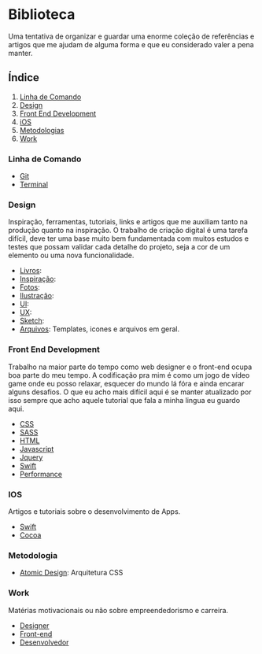# Biblioteca

Uma tentativa de organizar e guardar uma enorme coleção de referências e artigos que me ajudam de alguma forma e que eu considerado valer a pena manter.

## Índice
1. [Linha de Comando](#linha-de-comando)
2. [Design](#design)
4. [Front End Development](#front-end-development)
5. [iOS](#ios)
6. [Metodologias](#metodologias)
7. [Work](#work)

### Linha de Comando
- [Git](command-line/git.md)
- [Terminal](command-line/terminal.md)

### Design
Inspiração, ferramentas, tutoriais, links e artigos que me auxiliam tanto na produção quanto na inspiração.
O trabalho de criação digital é uma tarefa difícil, deve ter uma base muito bem fundamentada com muitos estudos e testes que possam validar cada detalhe do projeto, seja a cor de um elemento ou uma nova funcionalidade.
- [Livros]():
- [Inspiração]():
- [Fotos]():
- [Ilustração]():
- [UI]():
- [UX]():
- [Sketch]():
- [Arquivos](): Templates, icones e arquivos em geral.

### Front End Development
Trabalho na maior parte do tempo como web designer e o front-end ocupa boa parte do meu tempo. A codificação pra mim é como um jogo de vídeo game onde eu posso relaxar, esquecer do mundo lá fóra e ainda encarar alguns desafios. O que eu acho mais difícil aqui é se manter atualizado por isso sempre que acho aquele tutorial que fala a minha lingua eu guardo aqui. 
- [CSS]()
- [SASS]()
- [HTML]()
- [Javascript]()
- [Jquery]()
- [Swift]()
- [Performance]()

### IOS
Artigos e tutoriais sobre o desenvolvimento de Apps.
- [Swift]()
- [Cocoa]()

### Metodologia
- [Atomic Design](metodologia/atomic-design.md): Arquitetura CSS

### Work
Matérias motivacionais ou não sobre empreendedorismo e carreira.
- [Designer]()
- [Front-end]()
- [Desenvolvedor]()

